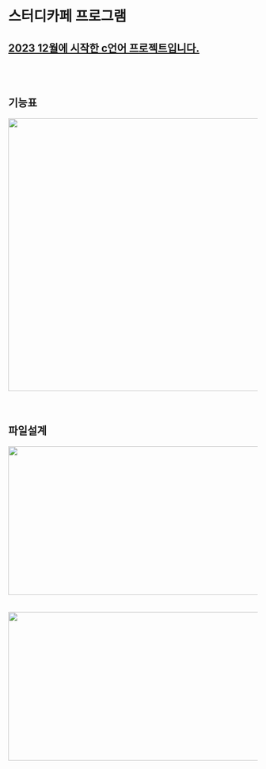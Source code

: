 # 스터디카페 프로그램
<u>2023 12월에 시작한 c언어 프로젝트입니다.</u> 
----------------------------------------------
<br/>
<br/>


## 기능표 ##
<center><img src="https://github.com/jwgarde/semona---project/assets/113418319/925e4480-6b53-4970-bf3f-e91954b7af69" width="700" height="550"></center>

<br/>
<br/>

## 파일설계 ##
<center><img src="https://github.com/jwgarde/semona---project/assets/113418319/87754d2d-2316-4bce-9912-c27be3b389cb" width="600" height="300"></center>
<br/>
<br/>
<center><img src="https://github.com/jwgarde/semona---project/assets/113418319/e7cbc264-a50d-4f09-bbb6-4cb508fe33b8" width="600" height="300"></cente


